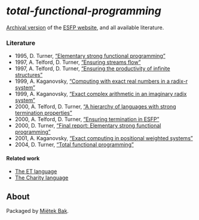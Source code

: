 _total-functional-programming_
==============================

[Archival version](doc/README.md) of the [ESFP website](http://www.cs.kent.ac.uk/people/staff/dat/esfp/), and all available literature.


### Literature

* 1995, D. Turner, [“Elementary strong functional programming”](doc/pdf/1995-turner-elementary-strong-functional-programming.pdf)
* 1997, A. Telford, D. Turner, [“Ensuring streams flow”](doc/pdf/1997-telford-turner-ensuring-streams-flow.pdf)
* 1997, A. Telford, D. Turner, [“Ensuring the productivity of infinite structures”](doc/pdf/1997-telford-turner-ensuring-the-productivity-of-infinite-structures.pdf)
* 1999, A. Kaganovsky, [“Computing with exact real numbers in a radix-r system”](doc/pdf/1999-kaganovsky-computing-with-exact-real-numbers-in-a-radix-r-system.pdf)
* 1999, A. Kaganovsky, [“Exact complex arithmetic in an imaginary radix system”](doc/pdf/1999-kaganovsky-exact-complex-arithmetic-in-an-imaginary-radix-system.pdf)
* 2000, A. Telford, D. Turner, [“A hierarchy of languages with strong termination properties”](doc/pdf/2000-telford-turner-a-hierarchy-of-languages-with-strong-termination-properties.pdf)
* 2000, A. Telford, D. Turner, [“Ensuring termination in ESFP”](doc/pdf/2000-telford-turner-ensuring-termination-in-esfp.pdf)
* 2000, D. Turner, [“Final report: Elementary strong functional programming”](doc/pdf/2000-turner-final-report-elementary-strong-functional-programming.pdf)
* 2001, A. Kaganovsky, [“Exact computing in positional weighted systems”](doc/pdf/2001-kaganovsky-exact-computing-in-positional-weighted-systems.pdf)
* 2004, D. Turner, [“Total functional programming”](doc/pdf/2004-turner-total-functional-programming.pdf)


#### Related work

* [The ET language](https://github.com/mietek/et-language)
* [The Charity language](https://github.com/mietek/charity-language)


About
-----

Packaged by [Miëtek Bak](https://mietek.io/).
